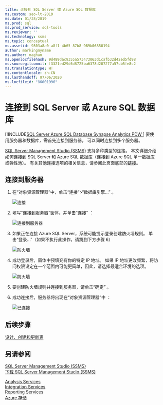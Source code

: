 ```yaml
---
title: 连接到 SQL Server 或 Azure SQL 数据库
ms.custom: seo-lt-2019
ms.date: 01/28/2019
ms.prod: sql
ms.prod_service: sql-tools
ms.reviewer: ''
ms.technology: ssms
ms.topic: conceptual
ms.assetid: 9803a8a0-a8f1-4b65-87b8-989b06850194
author: markingmyname
ms.author: maghan
ms.openlocfilehash: 9d489dac9355a573473063d1cafb32d42ed5fd98
ms.sourcegitcommit: f3321ed29d6d8725ba6378d207277a57cb5fe8c2
ms.translationtype: HT
ms.contentlocale: zh-CN
ms.lasthandoff: 07/06/2020
ms.locfileid: "86001996"
---
```

# <a name="connect-to-a-sql-server-or-azure-sql-database"></a>连接到 SQL Server 或 Azure SQL 数据库

[!INCLUDE[SQL Server Azure SQL Database Synapse Analytics PDW ](../../includes/applies-to-version/sql-asdb-asdbmi-asa-pdw.md)]
要使用服务器和数据库，需首先连接到服务器。 可以同时连接到多个服务器。

[SQL Server Management Studio (SSMS)](../download-sql-server-management-studio-ssms.md) 支持多种类型的连接。 本文详细介绍如何连接到 SQL Server 和 Azure SQL 数据库（连接到 Azure SQL 单一数据库或弹性池）。 有关其他连接选项的相关信息，请参阅此页面底部的[链接](#see-also)。
  
## <a name="connecting-to-a-server"></a>连接到服务器  

1. 在“对象资源管理器”中，单击“连接”>“数据库引擎...”   。

   ![连接](../media/connect-to-server/connect-db-engine.png)

1. 填写“连接到服务器”窗体，并单击“连接”   ：

   ![连接到服务器](../media/connect-to-server/connect.png)

1. 如果正在连接 Azure SQL Server，系统可能提示登录创建防火墙规则。 单击“登录...”（如果不执行此操作，请跳到下方步骤 6） 

   ![防火墙](../media/connect-to-server/firewall-rule-sign-in.png)

1. 成功登录后，窗体中预填充有你的特定 IP 地址。 如果 IP 地址更改频繁，将访问权限设定在一个范围内可能更简单，因此，请选择最适合环境的选项。 

   ![防火墙](../media/connect-to-server/new-firewall-rule.png)

1. 要创建防火墙规则并连接到服务器，请单击“确定”  。

1. 成功连接后，服务器将出现在“对象资源管理器”中  ：

   ![已连接](../media/connect-to-server/connected.png)

## <a name="next-steps"></a>后续步骤

[设计、创建和更新表](../visual-db-tools/design-tables-visual-database-tools.md)

## <a name="see-also"></a>另请参阅

[SQL Server Management Studio (SSMS)](../sql-server-management-studio-ssms.md)  
[下载 SQL Server Management Studio (SSMS)](../download-sql-server-management-studio-ssms.md)

[Analysis Services](https://docs.microsoft.com/sql/analysis-services/instances/connect-to-analysis-services)  
[Integration Services](https://docs.microsoft.com/sql/integration-services/sql-server-integration-services)  
[Reporting Services](https://docs.microsoft.com/sql/reporting-services/tools/connect-to-a-report-server-in-management-studio)  
[Azure 存储](../f1-help/connect-to-microsoft-azure-storage.md)  

